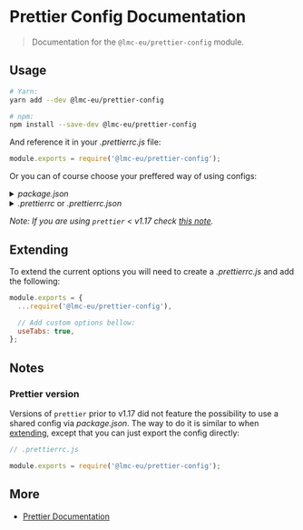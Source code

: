 # Prettier Config Documentation

> Documentation for the `@lmc-eu/prettier-config` module.

## Usage

```sh
# Yarn:
yarn add --dev @lmc-eu/prettier-config

# npm:
npm install --save-dev @lmc-eu/prettier-config
```

And reference it in your _.prettierrc.js_ file:

```js
module.exports = require('@lmc-eu/prettier-config');
```

Or you can of course choose your preffered way of using configs:

<details>
<summary><i>package.json</i></summary>

```json
{
  // ...
  "prettier": "@lmc-eu/prettier-config"
}
```

</details>
<details>
<summary><i>.prettierrc</i> or <i>.prettierrc.json</i></summary>

```json
"@lmc-eu/prettier-config"
```

</details>

_Note: If you are using `prettier` < v1.17 check [this note](#Prettier-version)._

## Extending

To extend the current options you will need to create a _.prettierrc.js_ and add the following:

```js
module.exports = {
  ...require('@lmc-eu/prettier-config'),

  // Add custom options bellow:
  useTabs: true,
};
```

## Notes

### Prettier version

Versions of `prettier` prior to v1.17 did not feature the possibility to use a shared config via _package.json_. The way to do it is similar to when [extending](#Extending), except that you can just export the config directly:

```js
// .prettierrc.js

module.exports = require('@lmc-eu/prettier-config');
```

## More

- [Prettier Documentation](https://prettier.io/docs/en/index.html)
